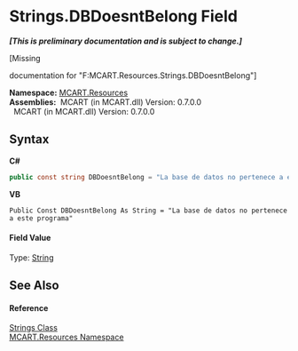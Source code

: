 # Strings.DBDoesntBelong Field
 _**\[This is preliminary documentation and is subject to change.\]**_

\[Missing <summary> documentation for "F:MCART.Resources.Strings.DBDoesntBelong"\]

**Namespace:**&nbsp;<a href="041b170e-5907-685d-b002-4dcd9adea31f">MCART.Resources</a><br />**Assemblies:**&nbsp;&nbsp;MCART (in MCART.dll) Version: 0.7.0.0<br />&nbsp;&nbsp;MCART (in MCART.dll) Version: 0.7.0.0<br />

## Syntax

**C#**<br />
``` C#
public const string DBDoesntBelong = "La base de datos no pertenece a este programa"
```

**VB**<br />
``` VB
Public Const DBDoesntBelong As String = "La base de datos no pertenece a este programa"
```


#### Field Value
Type: <a href="http://msdn2.microsoft.com/es-es/library/s1wwdcbf" target="_blank">String</a>

## See Also


#### Reference
<a href="405d9625-9048-d87c-0dfb-200370247352">Strings Class</a><br /><a href="041b170e-5907-685d-b002-4dcd9adea31f">MCART.Resources Namespace</a><br />